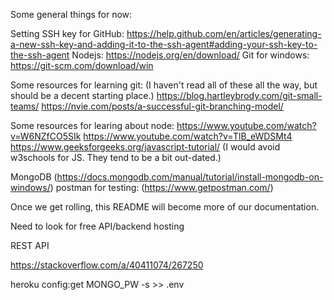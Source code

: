 Some general things for now:

Setting SSH key for GitHub:   https://help.github.com/en/articles/generating-a-new-ssh-key-and-adding-it-to-the-ssh-agent#adding-your-ssh-key-to-the-ssh-agent
Nodejs: https://nodejs.org/en/download/
Git for windows:  https://git-scm.com/download/win

Some resources for learning git:  (I haven't read all of these all the way, but should be a decent starting place.)
https://blog.hartleybrody.com/git-small-teams/
https://nvie.com/posts/a-successful-git-branching-model/

Some resources for learing about node:
https://www.youtube.com/watch?v=W6NZfCO5SIk
https://www.youtube.com/watch?v=TlB_eWDSMt4
https://www.geeksforgeeks.org/javascript-tutorial/ 
(I would avoid w3schools for JS.  They tend to be a bit out-dated.)

MongoDB (https://docs.mongodb.com/manual/tutorial/install-mongodb-on-windows/)
postman for testing: (https://www.getpostman.com/)

Once we get rolling, this README will become more of our documentation.

Need to look for free API/backend hosting

REST API

https://stackoverflow.com/a/40411074/267250

heroku config:get MONGO_PW -s >> .env